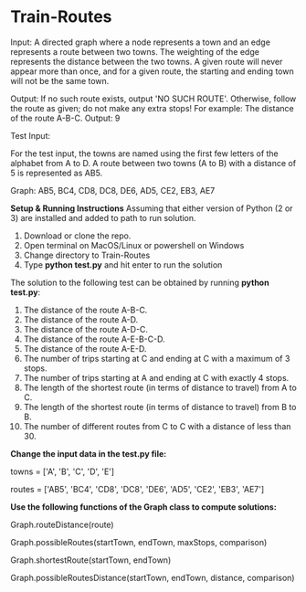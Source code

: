 # Train-Routes

Input:  A directed graph where a node represents a town and an edge represents a route between two towns.  The weighting of the edge represents the distance between the two towns.  A given route will never appear more than once, and for a given route, the starting and ending town will not be the same town.

Output: If no such route exists, output 'NO SUCH ROUTE'.  Otherwise, follow the route as given; do not make any extra stops!
For example: The distance of the route A-B-C.
Output: 9

Test Input:

For the test input, the towns are named using the first few letters of the alphabet from A to D.  A route between two towns (A to B) with a distance of 5 is represented as AB5.

Graph: AB5, BC4, CD8, DC8, DE6, AD5, CE2, EB3, AE7

**Setup & Running Instructions**
Assuming that either version of Python (2 or 3) are installed and added to path to run solution.

1. Download or clone the repo.
2. Open terminal on MacOS/Linux or powershell on Windows
3. Change directory to Train-Routes
4. Type **python test.py** and hit enter to run the solution

The solution to the following test can be obtained by running **python test.py**:

1. The distance of the route A-B-C.
2. The distance of the route A-D.
3. The distance of the route A-D-C.
4. The distance of the route A-E-B-C-D.
5. The distance of the route A-E-D.
6. The number of trips starting at C and ending at C with a maximum of 3 stops.
7. The number of trips starting at A and ending at C with exactly 4 stops.
8. The length of the shortest route (in terms of distance to travel) from A
to C.
9. The length of the shortest route (in terms of distance to travel) from B
to B.
10. The number of different routes from C to C with a distance of less than 30.

**Change the input data in the test.py file:**

towns = ['A', 'B', 'C', 'D', 'E']

routes = ['AB5', 'BC4', 'CD8', 'DC8', 'DE6', 'AD5', 'CE2', 'EB3', 'AE7']

**Use the following functions of the Graph class to compute solutions:**

Graph.routeDistance(route)

Graph.possibleRoutes(startTown, endTown, maxStops, comparison)

Graph.shortestRoute(startTown, endTown)

Graph.possibleRoutesDistance(startTown, endTown, distance, comparison)
